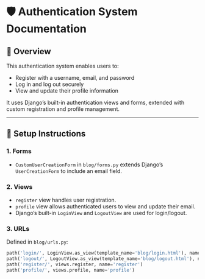 # 🛡️ Authentication System Documentation

## 📌 Overview
This authentication system enables users to:
- Register with a username, email, and password
- Log in and log out securely
- View and update their profile information

It uses Django’s built-in authentication views and forms, extended with custom registration and profile management.

---

## 🧩 Setup Instructions

### 1. Forms
- `CustomUserCreationForm` in `blog/forms.py` extends Django’s `UserCreationForm` to include an email field.

### 2. Views
- `register` view handles user registration.
- `profile` view allows authenticated users to view and update their email.
- Django’s built-in `LoginView` and `LogoutView` are used for login/logout.

### 3. URLs
Defined in `blog/urls.py`:
```python
path('login/', LoginView.as_view(template_name='blog/login.html'), name='login')
path('logout/', LogoutView.as_view(template_name='blog/logout.html'), name='logout')
path('register/', views.register, name='register')
path('profile/', views.profile, name='profile')